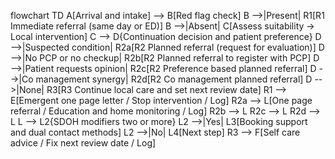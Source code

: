 flowchart TD
A[Arrival and intake] --> B[Red flag check]
B -->|Present| R1[R1 Immediate referral (same day or ED)]
B -->|Absent| C[Assess suitability -> Local intervention]
C --> D{Continuation decision and patient preference}
D -->|Suspected condition| R2a[R2 Planned referral (request for evaluation)]
D -->|No PCP or no checkup| R2b[R2 Planned referral to register with PCP]
D -->|Patient requests opinion| R2c[R2 Preference based planned referral]
D -->|Co management synergy| R2d[R2 Co management planned referral]
D -->|None| R3[R3 Continue local care and set next review date]
R1 --> E[Emergent one page letter / Stop intervention / Log]
R2a --> L[One page referral / Education and home monitoring / Log]
R2b --> L
R2c --> L
R2d --> L
L --> L2{SDOH modifiers two or more}
L2 -->|Yes| L3[Booking support and dual contact methods]
L2 -->|No| L4[Next step]
R3 --> F[Self care advice / Fix next review date / Log]
